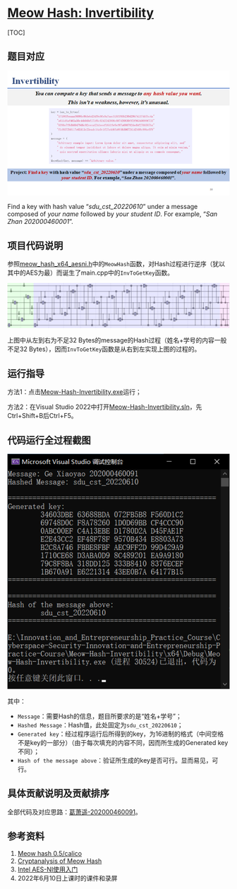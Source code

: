 # [Meow Hash: Invertibility](https://github.com/MaxIkaros/Cyberspace-Security-Innovation-and-Entrepreneurship-Practice-Course/tree/main/Meow-Hash-Invertibility)

[TOC]

## 题目对应

![image-20220725151357310](README/assets/image-20220725151357310.png)

Find a key with hash value “*sdu_cst_20220610*” under a message composed of *your name* followed by *your student ID*. For example, “*San Zhan 202000460001*”.

## 项目代码说明

参照[meow_hash_x64_aesni.h](meow_hash_x64_aesni.h)中的`MeowHash`函数，对Hash过程进行逆序（犹以其中的AES为最）而诞生了main.cpp中的`InvToGetKey`函数。

![image-20220729152126265](readme/assets/image-20220729152126265.png)

上图中从左到右为不足32 Bytes的message的Hash过程（姓名+学号的内容一般不足32 Bytes），因而`InvToGetKey`函数是从右到左实现上图的过程的。

## 运行指导

方法1：点击[Meow-Hash-Invertibility.exe](Meow-Hash-Invertibility.exe)运行；

方法2：在Visual Studio 2022中打开[Meow-Hash-Invertibility.sln](Meow-Hash-Invertibility.sln)，先Ctrl+Shift+B后Ctrl+F5。

## 代码运行全过程截图

![image-20220729151641311](readme/assets/image-20220729151641311.png)

其中：

- `Message`：需要Hash的信息，题目所要求的是“姓名+学号”；
- `Hashed Message`：Hash值，此处固定为`sdu_cst_20220610`；
- `Generated key`：经过程序运行后所得到的key，为16进制的格式（中间空格不是key的一部分）（由于每次填充的内容不同，因而所生成的Generated key不同）；
- `Hash of the message above`：验证所生成的key是否可行。显而易见，可行。

## 具体贡献说明及贡献排序

全部代码及对应思路：[葛萧遥-202000460091](https://github.com/MaxIkaros)。

## 参考资料

1. [Meow hash 0.5/calico](https://github.com/cmuratori/meow_hash)
2. [Cryptanalysis of Meow Hash](https://peter.website/meow-hash-cryptanalysis)
3. [Intel AES-NI使用入门](https://www.anquanke.com/post/id/260323)
4. 2022年6月10日上课时的课件和录屏